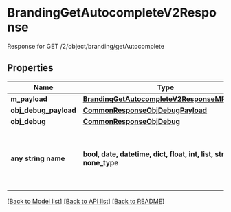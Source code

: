 # BrandingGetAutocompleteV2Response

Response for GET /2/object/branding/getAutocomplete

## Properties
Name | Type | Description | Notes
------------ | ------------- | ------------- | -------------
**m_payload** | [**BrandingGetAutocompleteV2ResponseMPayload**](BrandingGetAutocompleteV2ResponseMPayload.md) |  | 
**obj_debug_payload** | [**CommonResponseObjDebugPayload**](CommonResponseObjDebugPayload.md) |  | [optional] 
**obj_debug** | [**CommonResponseObjDebug**](CommonResponseObjDebug.md) |  | [optional] 
**any string name** | **bool, date, datetime, dict, float, int, list, str, none_type** | any string name can be used but the value must be the correct type | [optional]

[[Back to Model list]](../README.md#documentation-for-models) [[Back to API list]](../README.md#documentation-for-api-endpoints) [[Back to README]](../README.md)


